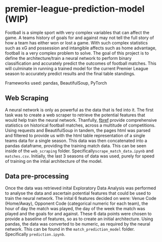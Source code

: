 # premier-league-prediction-model (WIP)
Football is a simple sport with very complex variables that can affect the game. A teams history of goals for and against may not tell the full story of how a team has either won or lost a game. With such complex statistics such as xG and possession and intangible affects such as home advantage, football is a very complex problem to solve. The goal of this project is to define the architecture/train a neural network to perform binary classification and accurately predict the outcomes of football matches. This will culminate in running a trained model for the current Premier League season to accurately predict results and the final table standings. 

Frameworks used: pandas, BeautifulSoup, PyTorch

## Web Scraping
A neural network is only as powerful as the data that is fed into it. The first task was to create a web scraper to retrieve the potential features that would help train the neural network. Thanfully, [fbref](https://fbref.com/en/comps/9/2022-2023/2022-2023-Premier-League-Stats) provide comprehensive statistics on historical football matches, across a multitude of competitions. Using requests and BeautifulSoup in tandem, the pages html was parsed and filtered to provide us with the html table representation of a single teams data for a single season. This data was then concatenated into a pandas dataframe, providing the training match data. This can be seen inside of the `web_scraping` folder. Specifically`scrape_match_data.ipynb` and `matches.csv`. Initially, the last 3 seasons of data was used, purely for speed of training on the intial architecture of the model.

## Data pre-processing
Once the data was retrieved inital Exploratory Data Analysis was performed to analyse the data and ascertain potential features that could be used to train the neural network. The inital 6 features decided on were: Venue Code (Home/Away), Opponent Code (categorical numeric for each team), the hour of day the match was played, the day of the week the match was played and the goals for and against. These 6 data points were chosen to provide a baseline of features, so as to create an initial architecture. Using pandas, the data was converted to be numeric, as required by the neural network. This can be found in the `match_prediction_model` folder. Specifically `prediction.ipynb`.
